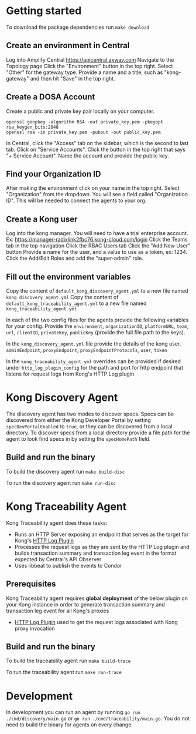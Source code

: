 # Getting started

To download the package dependencies run `make download`

## Create an environment in Central

Log into Amplify Central https://apicentral.axway.com
Navigate to the Topology page
Click the "Environment" button in the top right.
Select "Other" for the gateway type.
Provide a name and a title, such as "kong-gateway" and then hit "Save" in the top right.

## Create a DOSA Account

Create a public and private key pair locally on your computer.
```shell
openssl genpkey -algorithm RSA -out private_key.pem -pkeyopt rsa_keygen_bits:2048
openssl rsa -in private_key.pem -pubout -out public_key.pem
```
In Central, click the "Access" tab on the sidebar, which is the second to last tab.
Click on "Service Accounts".
Click the button in the top right that says "+ Service Account".
Name the account and provide the public key.

## Find your Organization ID

After making the environment click on your name in the top right. Select "Organization" from the dropdown.
You will see a field called "Organization ID". This will be needed to connect the agents to your org.

## Create a Kong user

Log into the kong manager. You will need to have a trial enterprise account. Ex: https://manager-radixlink2fbc76.kong-cloud.com/login
Click the Teams tab in the top navigation
Click the RBAC Users tab
Click the "Add New User" button
Provide a name for the user, and a value to use as a token, ex: 1234.
Click the Add/Edit Roles and add the "super-admin" role.

## Fill out the environment variables

Copy the content of `default_kong_discovery_agent.yml` to a new file named `kong_discovery_agent.yml`
Copy the content of `default_kong_traceability_agent.yml` to a new file named `kong_traceability_agent.yml`

In each of the two config files for the agents provide the following variables for your config.
Provide the `environment`, `organizationID`, `platformURL`, `team`, `url`, `clientID`, `privateKey`, `publicKey` (provide the full file path to the keys).

In the `kong_discovery_agent.yml` file provide the details of the kong user. `adminEndpoint`, `proxyEndpoint`, `proxyEndpointProtocols`, `user`, `token`

In the `kong_traceability_agent.yml` overrides can be provided if desired under `http_log_plugin_config` for the path and port for http endpoint that listens for request logs from Kong's HTTP Log plugin

# Kong Discovery Agent

The discovery agent has two modes to discover specs. Specs can be discovered from either the Kong Developer Portal by setting `specDevPortalEnabled` to `true`, or they can be discovered from a local directory.
To discover specs from a local directory provide a file path for the agent to look find specs in by setting the `specHomePath` field.

## Build and run the binary

To build the discovery agent run `make build-disc`

To run the discovery agent run `make run-disc`

# Kong Traceability Agent

Kong Traceability agent does these tasks:
* Runs an HTTP Server exposing an endpoint that serves as the target for Kong's [HTTP Log Plugin](https://docs.konghq.com/hub/kong-inc/http-log/)
* Processes the request logs as they are sent by the HTTP Log plugin and builds transaction summary and transaction leg event in the format expected by Central's API Observer
* Uses libbeat to publish the events to Condor

## Prerequisites
Kong Traceability agent requires **global deployment** of the below plugin on your Kong instance in order to generate transaction summary and transaction leg event for all Kong's proxies
* [HTTP Log Plugin](https://docs.konghq.com/hub/kong-inc/http-log/) used to get the request logs associated with Kong proxy invocation

## Build and run the binary

To build the traceability agent run `make build-trace`

To run the traceability agent run `make run-trace`

# Development

In development you can run an agent by running `go run ./cmd/discovery/main.go` or `go run ./cmd/traceability/main.go`. You do not need to build the binary for agents on every change.